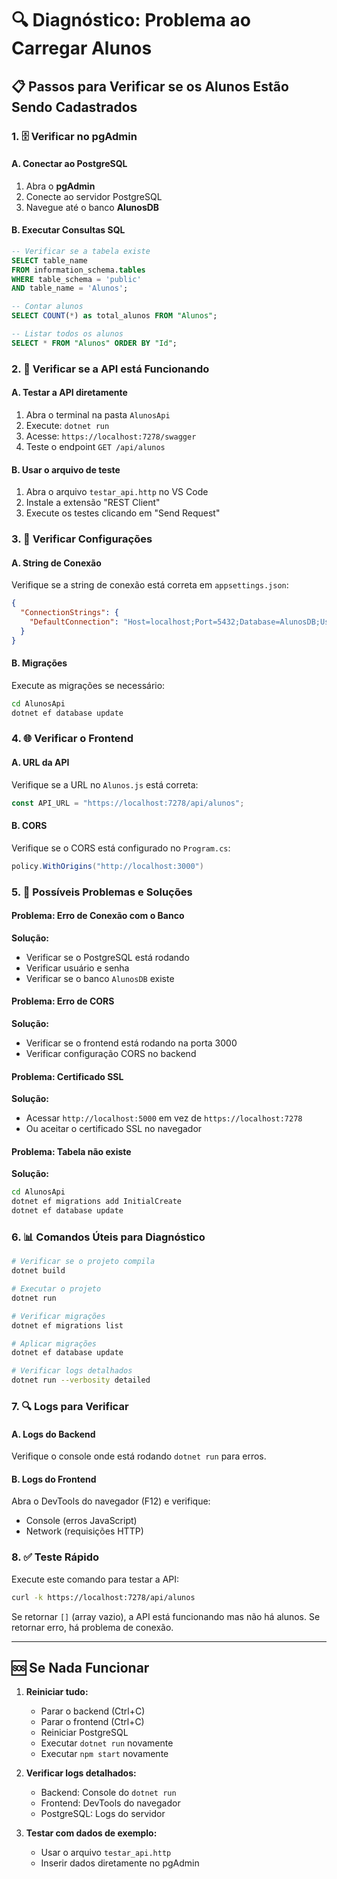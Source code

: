 # 🔍 Diagnóstico: Problema ao Carregar Alunos

## 📋 Passos para Verificar se os Alunos Estão Sendo Cadastrados

### 1. 🗄️ **Verificar no pgAdmin**

#### A. Conectar ao PostgreSQL
1. Abra o **pgAdmin**
2. Conecte ao servidor PostgreSQL
3. Navegue até o banco **AlunosDB**

#### B. Executar Consultas SQL
```sql
-- Verificar se a tabela existe
SELECT table_name 
FROM information_schema.tables 
WHERE table_schema = 'public' 
AND table_name = 'Alunos';

-- Contar alunos
SELECT COUNT(*) as total_alunos FROM "Alunos";

-- Listar todos os alunos
SELECT * FROM "Alunos" ORDER BY "Id";
```

### 2. 🚀 **Verificar se a API está Funcionando**

#### A. Testar a API diretamente
1. Abra o terminal na pasta `AlunosApi`
2. Execute: `dotnet run`
3. Acesse: `https://localhost:7278/swagger`
4. Teste o endpoint `GET /api/alunos`

#### B. Usar o arquivo de teste
1. Abra o arquivo `testar_api.http` no VS Code
2. Instale a extensão "REST Client"
3. Execute os testes clicando em "Send Request"

### 3. 🔧 **Verificar Configurações**

#### A. String de Conexão
Verifique se a string de conexão está correta em `appsettings.json`:
```json
{
  "ConnectionStrings": {
    "DefaultConnection": "Host=localhost;Port=5432;Database=AlunosDB;Username=postgres;Password=123456"
  }
}
```

#### B. Migrações
Execute as migrações se necessário:
```bash
cd AlunosApi
dotnet ef database update
```

### 4. 🌐 **Verificar o Frontend**

#### A. URL da API
Verifique se a URL no `Alunos.js` está correta:
```javascript
const API_URL = "https://localhost:7278/api/alunos";
```

#### B. CORS
Verifique se o CORS está configurado no `Program.cs`:
```csharp
policy.WithOrigins("http://localhost:3000")
```

### 5. 🐛 **Possíveis Problemas e Soluções**

#### Problema: Erro de Conexão com o Banco
**Solução:**
- Verificar se o PostgreSQL está rodando
- Verificar usuário e senha
- Verificar se o banco `AlunosDB` existe

#### Problema: Erro de CORS
**Solução:**
- Verificar se o frontend está rodando na porta 3000
- Verificar configuração CORS no backend

#### Problema: Certificado SSL
**Solução:**
- Acessar `http://localhost:5000` em vez de `https://localhost:7278`
- Ou aceitar o certificado SSL no navegador

#### Problema: Tabela não existe
**Solução:**
```bash
cd AlunosApi
dotnet ef migrations add InitialCreate
dotnet ef database update
```

### 6. 📊 **Comandos Úteis para Diagnóstico**

```bash
# Verificar se o projeto compila
dotnet build

# Executar o projeto
dotnet run

# Verificar migrações
dotnet ef migrations list

# Aplicar migrações
dotnet ef database update

# Verificar logs detalhados
dotnet run --verbosity detailed
```

### 7. 🔍 **Logs para Verificar**

#### A. Logs do Backend
Verifique o console onde está rodando `dotnet run` para erros.

#### B. Logs do Frontend
Abra o DevTools do navegador (F12) e verifique:
- Console (erros JavaScript)
- Network (requisições HTTP)

### 8. ✅ **Teste Rápido**

Execute este comando para testar a API:
```bash
curl -k https://localhost:7278/api/alunos
```

Se retornar `[]` (array vazio), a API está funcionando mas não há alunos.
Se retornar erro, há problema de conexão.

---

## 🆘 **Se Nada Funcionar**

1. **Reiniciar tudo:**
   - Parar o backend (Ctrl+C)
   - Parar o frontend (Ctrl+C)
   - Reiniciar PostgreSQL
   - Executar `dotnet run` novamente
   - Executar `npm start` novamente

2. **Verificar logs detalhados:**
   - Backend: Console do `dotnet run`
   - Frontend: DevTools do navegador
   - PostgreSQL: Logs do servidor

3. **Testar com dados de exemplo:**
   - Usar o arquivo `testar_api.http`
   - Inserir dados diretamente no pgAdmin
